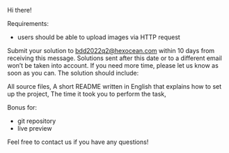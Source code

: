 Hi there! 

Requirements:

* users should be able to upload images via HTTP request




Submit your solution to bdd2022q2@hexocean.com within 10 days from receiving this message. Solutions sent after this date or to a different email won’t be taken into account. If you need more time, please let us know as soon as you can. The solution should include:

All source files,
A short README written in English that explains how to set up the project,
The time it took you to perform the task,

Bonus for:
* git repository
* live preview

Feel free to contact us if you have any questions!
